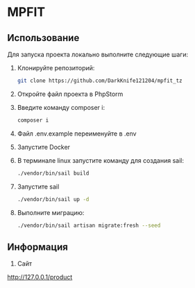 # MPFIT

## Использование

Для запуска проекта локально выполните следующие шаги:

1. Клонируйте репозиторий:
   ```bash
   git clone https://github.com/DarkKnife121204/mpfit_tz
   ```

2. Откройте файл проекта в PhpStorm

3. Введите команду composer i:
    ```bash
   composer i
   ```

4. Файл .env.example переименуйте в .env
5. Запустите Docker
6. В терминале linux запустите команду для создания sail:
    ```bash
    ./vendor/bin/sail build
    ```
7. Запустите sail
    ```bash
    ./vendor/bin/sail up -d
    ```
8. Выполните миграцию:
    ```bash
    ./vendor/bin/sail artisan migrate:fresh --seed
    ```

## Информация

1. Сайт

http://127.0.0.1/product

